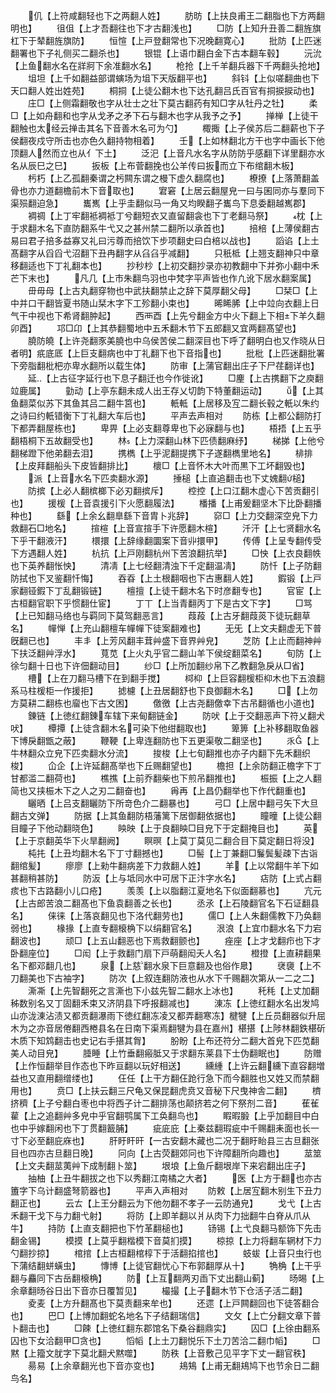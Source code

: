 <!-- { "loadSidebar": true } -->
　　仉【上符咸翻轻也下之两翻人姓】
　　肪昉【上扶良甫王二翻脂也下方两翻明也】
　　徂伹【上才吾翻往也下才古翻浅也】
　　□防【上知升丑善二翻旌旗杠下于辇翻旌旗防】
　　恒愃【上戸登翻常也下况晚翻寛心】
　　批防【上匹迷翻署也下子礼侧买二翻杀也】
　　银锟【上语巾翻白金下古本翻车毂】
　　沅沇【上鱼翻水名在牂牁下余准翻水名】
　　枪抢【上千羊翻兵器下千两翻头抢地】
　　坥坦【上千如翻益部谓螾场为坥下天版翻平也】
　　斜钭【上似嗟翻曲也下天口翻人姓出姓苑】
　　桐挏【上徒公翻木也下达孔翻吕氏百官有挏捩捩动也】
　　庄□【上侧霜翻敬也字从壮士之壮下莫古翻药有知□字从牡丹之牡】
　　柔□【上如舟翻和也字从戈矛之矛下石与翻木也字从我予之予】
　　掸椫【上徒干翻触也太经云掸击其名下音善木名可为勺】
　　棷掫【上子侯苏后二翻薪也下子侯翻夜戍守所击也亦色久翻持物相着】
　　壬【上如林翻北方干也字中画长下他顶翻人然而立也从亻下土】
　　泛汜【上音凡水名字从防防乎感翻下详里翻亦水名从辰巳之巳】
　　扳板【上布菅翻挽也公羊传曰扳而立下布绾翻木板】
　　杇朽【上乙孤翻秦谓之杇闗东谓之槾下虚久翻腐也】
　　橑撩【上落萧翻盖骨也亦力道翻檐前木下音取也】
　　宭窘【上居云翻屋皃一曰与囷同亦与羣同下渠殒翻迫急】
　　巂嶲【上乎圭翻似马一角又均睽翻子巂鸟下息委翻越嶲郡】
　　裯禂【上丁牢翻袛裯袛丁兮翻短衣又直留翻衾也下丁老翻马祭】
　　枕【上于求翻木名下直防翻系牛弋又之甚州禁二翻所以承首也】
　　掊棓【上薄侯翻古易曰君子掊多益寡又礼曰污尊而掊饮下步项翻史曰白棓以战也】
　　謟谄【上土髙翻字从舀舀弋沼翻下丑冉翻字从臽臽乎减翻】
　　只秖柢【上翘支翻神只中章移翻适也下丁礼翻本也】
　　抄秒杪【上初交翻抄录亦初教翻中下并弥小翻中禾芒下末也】
　　凡几【上市朱翻鸟羽也中梵字平声皆也作凢讹下居水翻案属】
　　毌毋母【上古丸翻穿物也中武扶翻禁止之辞下莫厚翻父母】
　　□栞□【上中并口干翻皆夏书随山栞木字下工殄翻小束也】
　　晞睎脪【上中竝向衣翻上日气干中视也下希肾翻肿起】
　　西襾酉【上先兮翻金方中火下翻上下相下羊久翻卯酉】
　　邛□卬【上其恭翻蜀地中五禾翻木节下五郎翻又宜两翻髙望也】
　　膮防皢【上许尧翻豕美膮也中乌侯苦侯二翻深目也下呼了翻明白也又作晓从日者明】疧底厎【上巨支翻病也中丁礼翻下也下音指也】
　　批枇【上匹迷翻批署下旁脂翻枇杷亦卑水翻所以载生体】
　　防审【上蒲官翻出庄子下尸荏翻详也】
　　延【上古征字延行也下息子翻迁也今作徙讹】
　　□麈【上古携翻下之庾翻竝鹿属】
　　勭动【上亭东翻未成人出王存乂切韵下特董翻运动】
　　【上其鱼翻菜似苏下其鱼其吕二翻牛筥也】
　　軝軧【上居移及宐二翻长毂之軝以朱约之诗曰约軝错衡下丁礼翻大车后也】
　　平声去声相对
　　防栋【上都公翻防打下都弄翻屋栋也】
　　卑畀【上必支翻尊卑也下必寐翻与也】
　　梧捂【上五乎翻梧桐下五故翻受也】
　　林【上力深翻山林下匹债翻麻纾】
　　梯挮【上他兮翻梯蹬下他弟翻去泪】
　　携檇【上乎泥翻提携下子遂翻檇里地名】
　　棑排【上皮拜翻船头下皮皆翻排比】
　　櫰□【上音怀木大叶而黒下工坏翻毁也】
　　派【上音水名下匹卖翻水源】
　　捶槌【上直追翻击也下丈媿翻槌】
　　防摈【上必人翻槟榔下必刃翻摈斥】
　　椌控【上口江翻木虚心下苦贡翻引也】
　　援楥【上音袁援引下火愿翻履法】
　　橎播【上甫爰翻坚木下比卧翻播种也】
　　繇【上余幺翻臯繇下音胄卜兆辞】
　　窌□【上力交翻深空皃下力救翻石□地名】
　　揎楦【上音宣揎手下许愿翻木楦】
　　汘汗【上七贤翻水名下乎干翻液汗】
　　檈擐【上辞缘翻圜案下音丱擐甲】
　　传傅【上呈专翻传受下方遇翻人姓】
　　杭抗【上戸刚翻杭州下苦浪翻抗举】
　　□怏【上衣良翻帙也下英养翻怅怏】
　　清凊【上七经翻清浊下千定翻温凊】
　　防忏【上子防翻防拭也下叉鉴翻忏悔】
　　吞昋【上土根翻咽也下古惠翻人姓】
　　鍜锻【上戸家翻铔鍜下丁乱翻锻链】
　　檀擅【上徒干翻木名下时彦翻专也】
　　官宦【上古桓翻官职下乎惯翻仕宦】
　　丁丅【上当青翻丙丁下是古文下字】
　　□骂【上已知翻马络也与羁同下莫驾翻恶言】
　　葭葮【上古牙翻葭菼下徒玩翻草名】
　　幝惮【上充山翻檀车幝幝下徒案翻难也】
　　无旡【上文夫翻虚无下普旣翻已也】
　　丰丯【上芳风翻丰茸艸盛下音界艸皃】
　　芝防【上止而翻神艸下扶泛翻艸浮水】
　　萈苋【上火丸乎官二翻山羊下侯绽翻菜名】
　　旬防【上徐匀翻十日也下许佃翻动目】
　　纱□【上所加翻纱帛下乙教翻急戾从□省】
　　槽【上在刀翻马槽下在到翻手搅】
　　桏枊【上巨容翻楥柜枊木也下五浪翻系马柱楥柜一作援拒】
　　摅櫖【上丑居翻舒也下良御翻木名】
　　□【上勿方莫耕二翻栋也廇也下古文困】
　　儌徼【上古尧翻儌幸下古吊翻循也小道也】
　　錬链【上徳红翻錬车辖下来甸翻链金】
　　防吠【上于交翻恶声下符乂翻犬吠】
　　橝撢【上徒含翻木名可染下他绀翻取也】
　　箄箅【上补移翻取鱼器下博戾翻甑之蔽】
　　鞭鞕【上卑连翻防也下五更渠敬二翻坚也】
　　乑【上牛林翻众立皃下匹卖翻水分流】
　　捘梭【上七旬翻推也亦子内翻下先禾翻织梭】
　　仚企【上许延翻髙举也下丘赐翻望也】
　　檐担【上余防翻正檐字下丁甘都滥二翻荷也】
　　樵撨【上前乔翻柴也下煎吊翻推也】
　　桭振【上之人翻简也又挟桭木下之人之刃二翻奋也】
　　爯再【上昌仍翻举也下作代翻重也】
　　矖晒【上吕支翻矖防下所竒色介二翻暴也】
　　弓□【上居中翻弓矢下大旦翻古文弹】
　　防据【上其鱼翻防梧藩篱下居御翻依据也】
　　瞳曈【上徒公翻目瞳子下他动翻晓色】
　　眏映【上于良翻眏□目皃下于定翻掩目也】
　　英【上于京翻英华下火旱翻阙】
　　瞑暝【上莫丁莫见二翻合目下莫定翻日将没】
　　杶扥【上丑均翻木名下丁寸翻撼也】
　　□髻【上丁兼翻□鬑鬓髪疎下古诣翻绾髪】
　　瘳廖【上勑牛翻病差下力救翻人姓】
　　羊【上以常翻牛羊下如甚翻稍甚防】
　　防汳【上与坻同水中可居下正汴字水名】
　　痁防【上式占翻痎也下古路翻小儿口疮】
　　羡羡【上以脂翻江夏地名下似面翻慕也】
　　亢元【上古郎苦浪二翻髙也下鱼袁翻善之长也】
　　丞氶【上石陵翻官名下石证翻县名】
　　俫徕【上落哀翻见也下洛代翻劳也】
　　儒□【上人朱翻儒教下乃奂翻弱也】
　　椽掾【上直专翻榱桷下以绢翻官名】
　　泿浪【上宜巾翻水名下力宕翻波也】
　　顽□【上五山翻恶也下焉救翻颤也】
　　痤座【上才戈翻疖也下才卧翻座位】
　　□闳【上于救翻门扇下戸萌翻闳夭人名】
　　橙撜【上直耕翻果名下都邓翻几也】
　　泉【上慈翻水泉下巨意翻及也俗作臮】
　　裦褏【上不刀翻美也下古袖字】
　　防次【上叙连翻防液也从水下千赐翻次第从一二之二】
　　澌凘【上先智翻死之言澌也下小兹先智二翻水上冰也】
　　秅秏【上丈加翻秭数别名又丁固翻禾束又济阴县下呼报翻减也】
　　涷冻【上徳红翻水名出发鸠山亦泷涷沾渍又都贡翻瀑雨下徳红翻冻凌又都弄翻寒冻】楗犍【上丘员翻器似升屈木为之亦音居倦翻西棬县名在日南下渠焉翻犍为县在嘉州】椹揕【上陟林翻鉄椹斫木质下知鸩翻击也史记右手揕其胷】
　　朌盼【上布还符分二翻大首皃下匹苋翻美人动目皃】
　　腄睡【上竹垂翻瘢胝又于求翻东莱县下士伪翻眠也】
　　防赠【上作恒翻举目作态也下昨亘翻以玩好相送】
　　纁緟【上许云翻纁下直容翻増益也又直用翻缯缕也】
　　仼任【上干方翻仼跄行急下而今翻胜也又姓又而禁翻用也】
　　贲□【上扶云翻三尺龟又保昆翻虎贲又音秘下尺曳神舎二翻】
　　櫅挤穧【上子兮翻白枣也中将西子计二翻排荡也颠挤若之何下祭剂二音】
　　萑雈雚【上之追翻艸多皃中乎官翻鹗属下工奂翻鸟也】
　　睱暇腶【上乎加翻目中白也中乎嫁翻闲也下丁贯翻籖脯】
　　疵庛庇【上秦兹翻瑕疵中千赐翻耒面也长一寸下必至翻庇庥也】
　　肝盱盰旰【一古安翻木藏也二况于翻盱眙县三古旦翻张目也四亦古旦翻日晚】
　　冋向【上古荧翻郊冋也下许障翻所向趣也】
　　莁筮【上文夫翻莁荑艸下成制翻卜筮】
　　垠埌【上鱼斤翻垠岸下来宕翻出庄子】
　　抽柚【上丑牛翻拔之也下以秀翻江南橘之大者】
　　医【上方于翻也亦古簠字下乌计翻盛弩箭器也】
　　平声入声相对
　　防敕【上居宐翻木别生下丑力翻正也】
　　云ㄊ【上王分翻云为下他勿翻不孝子一云防通皃】
　　戈弋【上古禾翻干戈下与力翻弋射】
　　将防【上即羊翻以爿从肉下力拙翻牛白脊从爪从牛】
　　持防【上直支翻把也下竹革翻槌也】
　　钖锡【上弋良翻马额饰下先击翻金锡】
　　模摸【上莫乎翻楷模下音莫扪摸】
　　椋掠【上力将翻车辋材下力勺翻抄掠】
　　棺捾【上古桓翻棺椁下于活翻掐捾也】
　　蚑蛂【上音只虫行也下蒲结翻蛢蟥虫】
　　慱博【上徒官翻忧心下布郭翻厚从十】
　　觕桷【上干乎翻与麤同下古岳翻榱桷】
　　防【上互翻两刃臿下丈出翻山蓟】
　　旸晹【上余章翻旸谷日出下音亦日覆暂见】
　　樶撮【上子翻木节下仓活子活二翻】
　　夌麦【上方升翻髙也下莫责翻来牟也】
　　还遝【上戸闗翻回也下徒答翻合也】
　　巴□【上博加翻蛇名地名下子结翻瑞信】
　　文攵【上亡分翻文章下普卜翻击也】
　　□餗【上徳红翻东郡馆名下桑谷翻鼎实】
　　囚□【上徐由翻系囚也下女洽翻甲□贪也】
　　慆幍【上土刀翻悦乐下土刀苦洽二翻巾幍】
　　□黙【上籀文肬字下莫北翻犬黙噬】
　　防秩【上音敷己见平字下丈一翻官秩】
　　昜易【上余章翻光也下音亦变也】
　　鳺鴩【上甫无翻鳺鸠下也节余日二翻鸟名】
